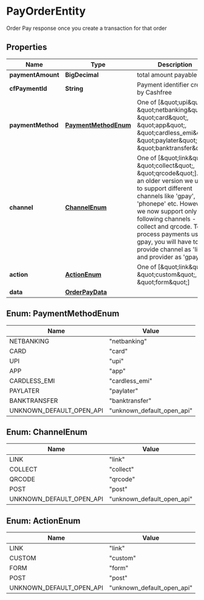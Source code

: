 

# PayOrderEntity

Order Pay response once you create a transaction for that order

## Properties

| Name | Type | Description | Notes |
|------------ | ------------- | ------------- | -------------|
|**paymentAmount** | **BigDecimal** | total amount payable |  [optional] |
|**cfPaymentId** | **String** | Payment identifier created by Cashfree |  [optional] |
|**paymentMethod** | [**PaymentMethodEnum**](#PaymentMethodEnum) | One of [\&quot;upi\&quot;, \&quot;netbanking\&quot;, \&quot;card\&quot;, \&quot;app\&quot;, \&quot;cardless_emi\&quot;, \&quot;paylater\&quot;, \&quot;banktransfer\&quot;]  |  [optional] |
|**channel** | [**ChannelEnum**](#ChannelEnum) | One of [\&quot;link\&quot;, \&quot;collect\&quot;, \&quot;qrcode\&quot;]. In an older version we used to support different channels like &#39;gpay&#39;, &#39;phonepe&#39; etc. However, we now support only the following channels - link, collect and qrcode. To process payments using gpay, you will have to provide channel as &#39;link&#39; and provider as &#39;gpay&#39; |  [optional] |
|**action** | [**ActionEnum**](#ActionEnum) | One of [\&quot;link\&quot;, \&quot;custom\&quot;, \&quot;form\&quot;] |  [optional] |
|**data** | [**OrderPayData**](OrderPayData.md) |  |  [optional] |



## Enum: PaymentMethodEnum

| Name | Value |
|---- | -----|
| NETBANKING | &quot;netbanking&quot; |
| CARD | &quot;card&quot; |
| UPI | &quot;upi&quot; |
| APP | &quot;app&quot; |
| CARDLESS_EMI | &quot;cardless_emi&quot; |
| PAYLATER | &quot;paylater&quot; |
| BANKTRANSFER | &quot;banktransfer&quot; |
| UNKNOWN_DEFAULT_OPEN_API | &quot;unknown_default_open_api&quot; |



## Enum: ChannelEnum

| Name | Value |
|---- | -----|
| LINK | &quot;link&quot; |
| COLLECT | &quot;collect&quot; |
| QRCODE | &quot;qrcode&quot; |
| POST | &quot;post&quot; |
| UNKNOWN_DEFAULT_OPEN_API | &quot;unknown_default_open_api&quot; |



## Enum: ActionEnum

| Name | Value |
|---- | -----|
| LINK | &quot;link&quot; |
| CUSTOM | &quot;custom&quot; |
| FORM | &quot;form&quot; |
| POST | &quot;post&quot; |
| UNKNOWN_DEFAULT_OPEN_API | &quot;unknown_default_open_api&quot; |



